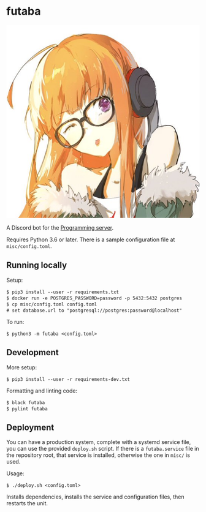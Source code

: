 # futaba
![picture of futaba](images/futaba-portrait.png)

A Discord bot for the [Programming server](https://discord.gg/010z0Kw1A9ql5c1Qe).

Requires Python 3.6 or later. There is a sample configuration file at `misc/config.toml`.

## Running locally
Setup:
```
$ pip3 install --user -r requirements.txt
$ docker run -e POSTGRES_PASSWORD=password -p 5432:5432 postgres
$ cp misc/config.toml config.toml
# set database.url to "postgresql://postgres:password@localhost"
```

To run:
```
$ python3 -m futaba <config.toml>
```

## Development
More setup:
```
$ pip3 install --user -r requirements-dev.txt
```

Formatting and linting code:
```
$ black futaba
$ pylint futaba
```

## Deployment
You can have a production system, complete with a systemd service file, you can use the provided
`deploy.sh` script. If there is a `futaba.service` file in the repository root, that service is installed, otherwise the one in `misc/` is used.

Usage:
```
$ ./deploy.sh <config.toml>
```

Installs dependencies, installs the service and configuration files, then restarts the unit.
